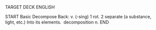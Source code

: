 TARGET DECK
ENGLISH

START
Basic
Decompose
Back: v. (-sing) 1 rot. 2 separate (a substance, light, etc.) Into its elements.  decomposition n.
END
